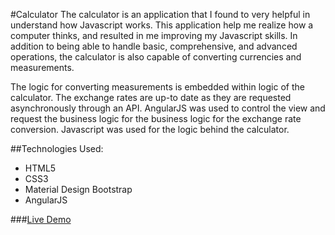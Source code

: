 #Calculator
The calculator is an application that I found to very helpful in understand how Javascript works. This application help me realize how a computer thinks, and resulted in me improving my Javascript skills. In addition to being able to handle basic, comprehensive, and advanced operations, the calculator is also capable of converting currencies and measurements.

The logic for converting measurements is embedded within logic of the calculator. The exchange rates are up-to date as they are requested asynchronously through an API. AngularJS was used to control the view and request the business logic for the business logic for the exchange rate conversion. Javascript was used for the logic behind the calculator.

##Technologies Used:

- HTML5
- CSS3
- Material Design Bootstrap
- AngularJS

###[Live Demo](https://tmantock.github.io/calculator/)
